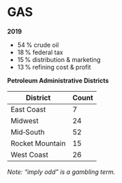 # GAS

**2019**

- 54 % crude oil
- 18 % federal tax
- 15 % distribution & marketing
- 13 % refining cost & profit

**Petroleum Administrative Districts**

| District                     | Count |
|------------------------------|-------|
| East Coast                   | 7     |
| Midwest                      | 24    |
| Mid‑South                    | 52    |
| Rocket Mountain              | 15    |
| West Coast                   | 26    |

*Note: “imply odd” is a gambling term.*
